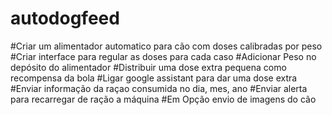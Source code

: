 # autodogfeed
#Criar um alimentador automatico para cão com doses calibradas por peso 
#Criar interface para regular as doses para cada caso 
#Adicionar Peso no depósito do alimentador 
#Distribuir uma dose extra pequena como recompensa da bola 
#Ligar google assistant para dar uma dose extra 
#Enviar informação da raçao consumida no dia, mes, ano 
#Enviar alerta para recarregar de ração a máquina 
#Em Opção envio de imagens do cão
